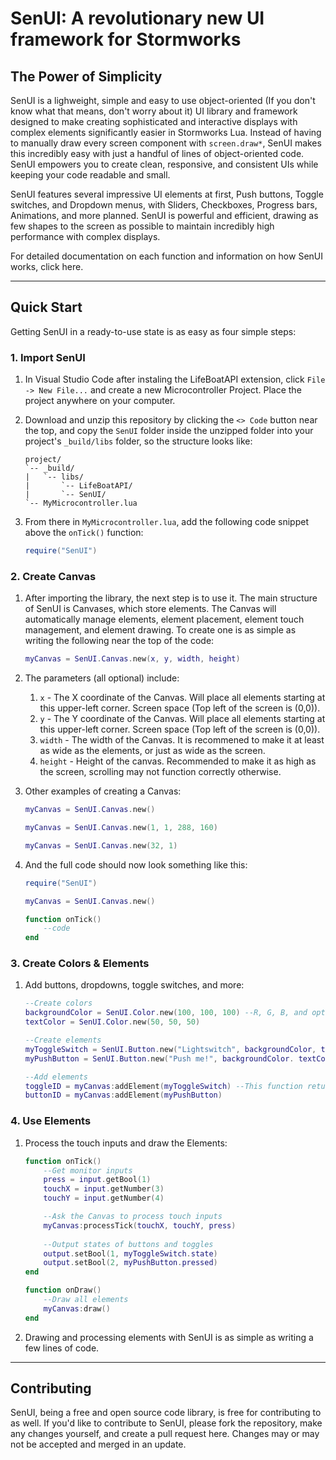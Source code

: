 # SenUI: A revolutionary new UI framework for Stormworks
## The Power of Simplicity
SenUI is a lighweight, simple and easy to use object-oriented (If you don't know what that means, don't worry about it) UI library and framework designed to make creating sophisticated and interactive displays with complex elements significantly easier in Stormworks Lua. Instead of having to manually draw every screen component with `screen.draw*`, SenUI makes this incredibly easy with just a handful of lines of object-oriented code. SenUI empowers you to create clean, responsive, and consistent UIs while keeping your code readable and small.

SenUI features several impressive UI elements at first, Push buttons, Toggle switches, and Dropdown menus, with Sliders, Checkboxes, Progress bars, Animations, and more planned. SenUI is powerful and efficient, drawing as few shapes to the screen as possible to maintain incredibly high performance with complex displays.

For detailed documentation on each function and information on how SenUI works, click here.

---

## Quick Start
Getting SenUI in a ready-to-use state is as easy as four simple steps:
### 1. Import SenUI
1. In Visual Studio Code after instaling the LifeBoatAPI extension, click `File -> New File...` and create a new Microcontroller Project. Place the project anywhere on your computer.
2. Download and unzip this repository by clicking the `<> Code` button near the top, and copy the `SenUI` folder inside the unzipped folder into your project's `_build/libs` folder, so the structure looks like:
    ```
    project/
    `-- _build/
    |   `-- libs/
    |       `-- LifeBoatAPI/
    |       `-- SenUI/
    `-- MyMicrocontroller.lua
    ```

3. From there in `MyMicrocontroller.lua`, add the following code snippet above the `onTick()` function:

	```lua
	require("SenUI")
    ```
### 2. Create Canvas
1. After importing the library, the next step is to use it. The main structure of SenUI is Canvases, which store elements. The Canvas will automatically manage elements, element placement, element touch management, and element drawing. To create one is as simple as writing the following near the top of the code:

    ```lua
    myCanvas = SenUI.Canvas.new(x, y, width, height)
    ```

2. The parameters (all optional) include:
    1. `x` - The X coordinate of the Canvas. Will place all elements starting at this upper-left corner. Screen space (Top left of the screen is (0,0)).
    2. `y` - The Y coordinate of the Canvas. Will place all elements starting at this upper-left corner. Screen space (Top left of the screen is (0,0)).
    3. `width` - The width of the Canvas. It is recommened to make it at least as wide as the elements, or just as wide as the screen.
    4. `height` - Height of the canvas. Recommended to make it as high as the screen, scrolling may not function correctly otherwise.

3. Other examples of creating a Canvas:

    ```lua
    myCanvas = SenUI.Canvas.new()

    myCanvas = SenUI.Canvas.new(1, 1, 288, 160)

    myCanvas = SenUI.Canvas.new(32, 1)
    ```

4. And the full code should now look something like this:

    ```lua
    require("SenUI")

    myCanvas = SenUI.Canvas.new()

    function onTick()
        --code
    end
    ```

### 3. Create Colors & Elements
1. Add buttons, dropdowns, toggle switches, and more:

    ```lua
    --Create colors
    backgroundColor = SenUI.Color.new(100, 100, 100) --R, G, B, and optional Alpha
    textColor = SenUI.Color.new(50, 50, 50)

    --Create elements
    myToggleSwitch = SenUI.Button.new("Lightswitch", backgroundColor, textColor, "toggle", true)
    myPushButton = SenUI.Button.new("Push me!", backgroundColor. textColor) --Defaults to push buttons

    --Add elements
    toggleID = myCanvas:addElement(myToggleSwitch) --This function returns an ID which can be used to keep track of elements
    buttonID = myCanvas:addElement(myPushButton)
    ```

### 4. Use Elements
1. Process the touch inputs and draw the Elements:

    ```lua
    function onTick()
        --Get monitor inputs
        press = input.getBool(1)
        touchX = input.getNumber(3)
        touchY = input.getNumber(4)

        --Ask the Canvas to process touch inputs
        myCanvas:processTick(touchX, touchY, press)
        
        --Output states of buttons and toggles
        output.setBool(1, myToggleSwitch.state)
        output.setBool(2, myPushButton.pressed)
    end

    function onDraw()
        --Draw all elements
        myCanvas:draw()
    end
    ```

2. Drawing and processing elements with SenUI is as simple as writing a few lines of code.

---
## Contributing
SenUI, being a free and open source code library, is free for contributing to as well. If you'd like to contribute to SenUI, please fork the repository, make any changes yourself, and create a pull request here. Changes may or may not be accepted and merged in an update.


